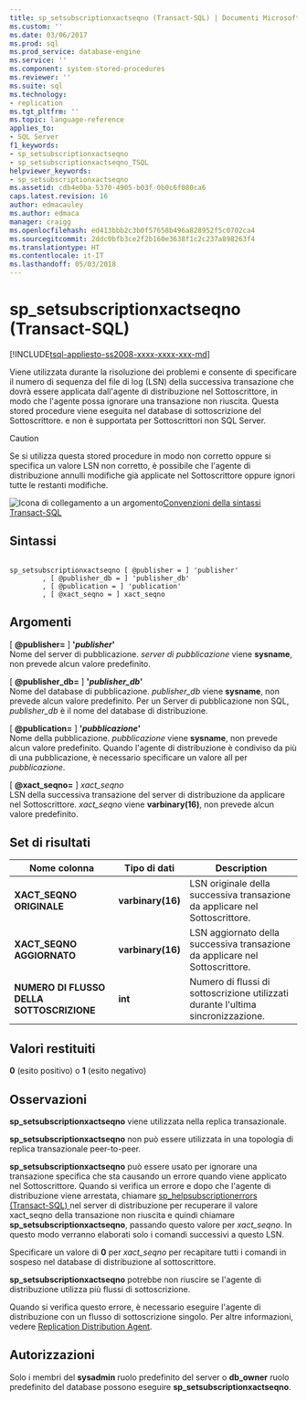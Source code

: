 ```yaml
---
title: sp_setsubscriptionxactseqno (Transact-SQL) | Documenti Microsoft
ms.custom: ''
ms.date: 03/06/2017
ms.prod: sql
ms.prod_service: database-engine
ms.service: ''
ms.component: system-stored-procedures
ms.reviewer: ''
ms.suite: sql
ms.technology:
- replication
ms.tgt_pltfrm: ''
ms.topic: language-reference
applies_to:
- SQL Server
f1_keywords:
- sp_setsubscriptionxactseqno
- sp_setsubscriptionxactseqno_TSQL
helpviewer_keywords:
- sp_setsubscriptionxactseqno
ms.assetid: cdb4e0ba-5370-4905-b03f-0b0c6f080ca6
caps.latest.revision: 16
author: edmacauley
ms.author: edmaca
manager: craigg
ms.openlocfilehash: ed413bbb2c3b0f57658b496a828952f5c0702ca4
ms.sourcegitcommit: 2ddc0bfb3ce2f2b160e3638f1c2c237a898263f4
ms.translationtype: HT
ms.contentlocale: it-IT
ms.lasthandoff: 05/03/2018
---
```

# <a name="spsetsubscriptionxactseqno-transact-sql"></a>sp_setsubscriptionxactseqno (Transact-SQL)
[!INCLUDE[tsql-appliesto-ss2008-xxxx-xxxx-xxx-md](../../includes/tsql-appliesto-ss2008-xxxx-xxxx-xxx-md.md)]

  Viene utilizzata durante la risoluzione dei problemi e consente di specificare il numero di sequenza del file di log (LSN) della successiva transazione che dovrà essere applicata dall'agente di distribuzione nel Sottoscrittore, in modo che l'agente possa ignorare una transazione non riuscita. Questa stored procedure viene eseguita nel database di sottoscrizione del Sottoscrittore. e non è supportata per Sottoscrittori non SQL Server.  
  
> [!CAUTION]  
>  Se si utilizza questa stored procedure in modo non corretto oppure si specifica un valore LSN non corretto, è possibile che l'agente di distribuzione annulli modifiche già applicate nel Sottoscrittore oppure ignori tutte le restanti modifiche.  
  
 ![Icona di collegamento a un argomento](../../database-engine/configure-windows/media/topic-link.gif "Icona di collegamento a un argomento")[Convenzioni della sintassi Transact-SQL](../../t-sql/language-elements/transact-sql-syntax-conventions-transact-sql.md)  
  
## <a name="syntax"></a>Sintassi  
  
```  
  
sp_setsubscriptionxactseqno [ @publisher = ] 'publisher'  
        , [ @publisher_db = ] 'publisher_db'  
        , [ @publication = ] 'publication'  
        , [ @xact_seqno = ] xact_seqno   
```  
  
## <a name="arguments"></a>Argomenti  
 [  **@publisher=** ] **'***publisher***'**  
 Nome del server di pubblicazione. *server di pubblicazione* viene **sysname**, non prevede alcun valore predefinito.  
  
 [  **@publisher_db=** ] **'***publisher_db***'**  
 Nome del database di pubblicazione. *publisher_db* viene **sysname**, non prevede alcun valore predefinito. Per un Server di pubblicazione non SQL, *publisher_db* è il nome del database di distribuzione.  
  
 [  **@publication=** ] **'***pubblicazione***'**  
 Nome della pubblicazione. *pubblicazione* viene **sysname**, non prevede alcun valore predefinito. Quando l'agente di distribuzione è condiviso da più di una pubblicazione, è necessario specificare un valore all per *pubblicazione*.  
  
 [  **@xact_seqno=** ] *xact_seqno*  
 LSN della successiva transazione del server di distribuzione da applicare nel Sottoscrittore. *xact_seqno* viene **varbinary(16)**, non prevede alcun valore predefinito.  
  
## <a name="result-set"></a>Set di risultati  
  
|Nome colonna|Tipo di dati|Description|  
|-----------------|---------------|-----------------|  
|**XACT_SEQNO ORIGINALE**|**varbinary(16)**|LSN originale della successiva transazione da applicare nel Sottoscrittore.|  
|**XACT_SEQNO AGGIORNATO**|**varbinary(16)**|LSN aggiornato della successiva transazione da applicare nel Sottoscrittore.|  
|**NUMERO DI FLUSSO DELLA SOTTOSCRIZIONE**|**int**|Numero di flussi di sottoscrizione utilizzati durante l'ultima sincronizzazione.|  
  
## <a name="return-code-values"></a>Valori restituiti  
 **0** (esito positivo) o **1** (esito negativo)  
  
## <a name="remarks"></a>Osservazioni  
 **sp_setsubscriptionxactseqno** viene utilizzata nella replica transazionale.  
  
 **sp_setsubscriptionxactseqno** non può essere utilizzata in una topologia di replica transazionale peer-to-peer.  
  
 **sp_setsubscriptionxactseqno** può essere usato per ignorare una transazione specifica che sta causando un errore quando viene applicato nel Sottoscrittore. Quando si verifica un errore e dopo che l'agente di distribuzione viene arrestata, chiamare [sp_helpsubscriptionerrors &#40;Transact-SQL&#41; ](../../relational-databases/system-stored-procedures/sp-helpsubscriptionerrors-transact-sql.md) nel server di distribuzione per recuperare il valore xact_seqno della transazione non riuscita e quindi chiamare **sp_setsubscriptionxactseqno**, passando questo valore per *xact_seqno*. In questo modo verranno elaborati solo i comandi successivi a questo LSN.  
  
 Specificare un valore di **0** per *xact_seqno* per recapitare tutti i comandi in sospeso nel database di distribuzione al sottoscrittore.  
  
 **sp_setsubscriptionxactseqno** potrebbe non riuscire se l'agente di distribuzione utilizza più flussi di sottoscrizione.  
  
 Quando si verifica questo errore, è necessario eseguire l'agente di distribuzione con un flusso di sottoscrizione singolo. Per altre informazioni, vedere [Replication Distribution Agent](../../relational-databases/replication/agents/replication-distribution-agent.md).  
  
## <a name="permissions"></a>Autorizzazioni  
 Solo i membri del **sysadmin** ruolo predefinito del server o **db_owner** ruolo predefinito del database possono eseguire **sp_setsubscriptionxactseqno**.  
  
  
